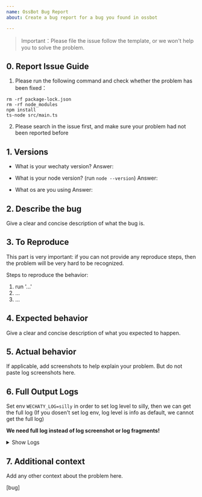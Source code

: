```yaml
---
name: OssBot Bug Report
about: Create a bug report for a bug you found in ossbot

---
```


> Important：Please file the issue follow the template, or we won't help you to solve the problem.

## 0. Report Issue Guide

1. Please run the following command and check whether the problem has been fixed：

```
rm -rf package-lock.json
rm -rf node_modules
npm install
ts-node src/main.ts
```

2. Please search in the issue first, and make sure your problem had not been reported before

## 1. Versions

- What is your wechaty version?
Answer:

- What is your node version? (run `node --version`)
Answer:

- What os are you using
Answer:

## 2. Describe the bug

Give a clear and concise description of what the bug is.

## 3. To Reproduce

This part is very important: if you can not provide any reproduce steps, then the problem will be very hard to be recognized.

Steps to reproduce the behavior:

1. run '...'
2. ...
3. ...

## 4. Expected behavior

Give a clear and concise description of what you expected to happen.

## 5. Actual behavior

If applicable, add screenshots to help explain your problem. But do not paste log screenshots here.

## 6. Full Output Logs

Set env `WECHATY_LOG=silly` in order to set log level to silly, then we can get the full log (If you dosen't set log env, log level is info as default, we cannot get the full log)

**We need full log instead of log screenshot or log fragments!**

<details>
<summary>
Show Logs
</summary>

```shell
$ WECHATY_LOG=silly ts-node src/main.ts

Question: Paste your FULL(DO NOT ONLY PROVIDE FRAGMENTS) log messages
Answer:

```

</details>

## 7. Additional context

Add any other context about the problem here.

[bug]
